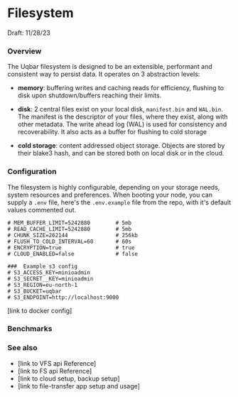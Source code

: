 # Filesystem

Draft: 11/28/23

### Overview

The Uqbar filesystem is designed to be an extensible, performant and consistent way to persist data. It operates on 3 abstraction levels:

- **memory**: buffering writes and caching reads for efficiency, flushing to disk upon shutdown/buffers reaching their limits.

- **disk**: 2 central files exist on your local disk, `manifest.bin` and `WAL.bin`. The manifest is the descriptor of your files, where they exist, along with other metadata. The write ahead log (WAL) is used for consistency and recoverability. It also acts as a buffer for flushing to cold storage

- **cold storage**: content addressed object storage. Objects are stored by their blake3 hash, and can be stored both on local disk or in the cloud.

### Configuration
The filesystem is highly configurable, depending on your storage needs, system resources and preferences. When booting your node, you can supply a `.env` file, here's the `.env.example` file from the repo, with it's default values commented out.

```
# MEM_BUFFER_LIMIT=5242880        # 5mb
# READ_CACHE_LIMIT=5242880        # 5mb
# CHUNK_SIZE=262144               # 256kb
# FLUSH_TO_COLD_INTERVAL=60       # 60s
# ENCRYPTION=true                 # true
# CLOUD_ENABLED=false             # false

###  Example s3 config
# S3_ACCESS_KEY=minioadmin
# S3_SECRET__KEY=minioadmin
# S3_REGION=eu-north-1
# S3_BUCKET=uqbar
# S3_ENDPOINT=http://localhost:9000
```

[link to docker config]

### Benchmarks

### See also

- [link to VFS api Reference]
- [link to FS api Reference]
- [link to cloud setup, backup setup]
- [link to file-transfer app setup and usage]


